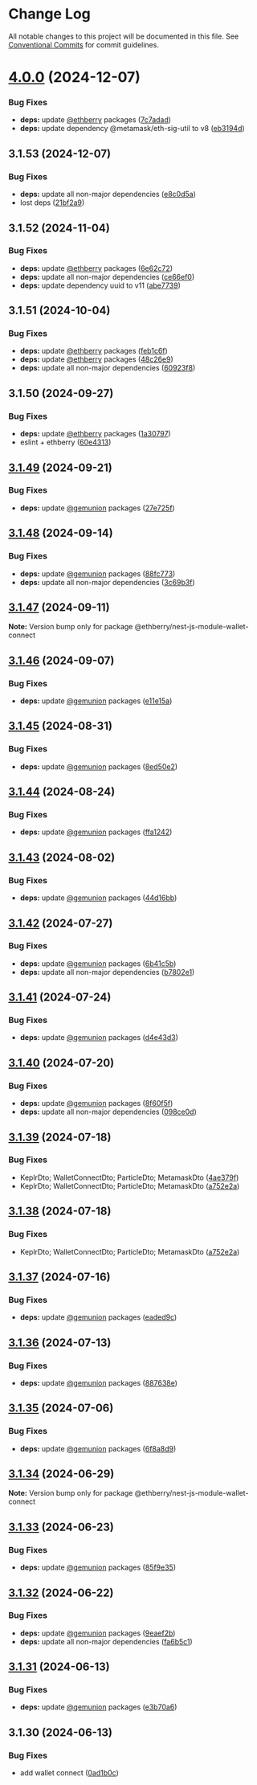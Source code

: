 # Change Log

All notable changes to this project will be documented in this file.
See [Conventional Commits](https://conventionalcommits.org) for commit guidelines.

# [4.0.0](https://github.com/ethberry/nestjs-packages/compare/@ethberry/nest-js-module-wallet-connect@3.1.53...@ethberry/nest-js-module-wallet-connect@4.0.0) (2024-12-07)

### Bug Fixes

- **deps:** update [@ethberry](https://github.com/ethberry) packages ([7c7adad](https://github.com/ethberry/nestjs-packages/commit/7c7adad406c40519829d4fa093f4192bd096bc3f))
- **deps:** update dependency @metamask/eth-sig-util to v8 ([eb3194d](https://github.com/ethberry/nestjs-packages/commit/eb3194dfcb015b28e7c9090a358031754e527a5a))

## 3.1.53 (2024-12-07)

### Bug Fixes

- **deps:** update all non-major dependencies ([e8c0d5a](https://github.com/ethberry/nestjs-packages/commit/e8c0d5aa0db73276fc42ec4d6ea36ac263e2eaa8))
- lost deps ([21bf2a9](https://github.com/ethberry/nestjs-packages/commit/21bf2a955bd31f92a813312d2ec9bed3f634d0a4))

## 3.1.52 (2024-11-04)

### Bug Fixes

- **deps:** update [@ethberry](https://github.com/ethberry) packages ([6e62c72](https://github.com/ethberry/nestjs-packages/commit/6e62c7206fe4efcc2d1434034ef3e5b54dc96e14))
- **deps:** update all non-major dependencies ([ce66ef0](https://github.com/ethberry/nestjs-packages/commit/ce66ef02e21c807e1c36ca0d7f030c40049f3f7f))
- **deps:** update dependency uuid to v11 ([abe7739](https://github.com/ethberry/nestjs-packages/commit/abe773908ad3ee28b43ba138feb7f964a9133d07))

## 3.1.51 (2024-10-04)

### Bug Fixes

- **deps:** update [@ethberry](https://github.com/ethberry) packages ([feb1c6f](https://github.com/ethberry/nestjs-packages/commit/feb1c6f7ff14a2a58c5f4b565c1b20f9194a2cd9))
- **deps:** update [@ethberry](https://github.com/ethberry) packages ([48c26e9](https://github.com/ethberry/nestjs-packages/commit/48c26e91d58e5925c05424513db7c8aece0f68d6))
- **deps:** update all non-major dependencies ([60923f8](https://github.com/ethberry/nestjs-packages/commit/60923f84aa289968333b1b315c4d1868b9322dd3))

## 3.1.50 (2024-09-27)

### Bug Fixes

- **deps:** update [@ethberry](https://github.com/ethberry) packages ([1a30797](https://github.com/ethberry/nestjs-packages/commit/1a30797f16872c797d2d43e532b8315c3c03c5a6))
- eslint + ethberry ([60e4313](https://github.com/ethberry/nestjs-packages/commit/60e4313fa658d7bef80c6dff8b6c0c769777c6f0))

## [3.1.49](https://github.com/ethberry/nestjs-packages/compare/@ethberry/nest-js-module-wallet-connect@3.1.48...@ethberry/nest-js-module-wallet-connect@3.1.49) (2024-09-21)

### Bug Fixes

- **deps:** update [@gemunion](https://github.com/gemunion) packages ([27e725f](https://github.com/ethberry/nestjs-packages/commit/27e725fc50ce894258d5025d651ca75028ec5f79))

## [3.1.48](https://github.com/ethberry/nestjs-packages/compare/@ethberry/nest-js-module-wallet-connect@3.1.47...@ethberry/nest-js-module-wallet-connect@3.1.48) (2024-09-14)

### Bug Fixes

- **deps:** update [@gemunion](https://github.com/gemunion) packages ([88fc773](https://github.com/ethberry/nestjs-packages/commit/88fc77365a2c442bd5278ab728cda9ea086436b5))
- **deps:** update all non-major dependencies ([3c69b3f](https://github.com/ethberry/nestjs-packages/commit/3c69b3f024c5d0394d01f216a1bc6d67a19fed42))

## [3.1.47](https://github.com/ethberry/nestjs-packages/compare/@ethberry/nest-js-module-wallet-connect@3.1.46...@ethberry/nest-js-module-wallet-connect@3.1.47) (2024-09-11)

**Note:** Version bump only for package @ethberry/nest-js-module-wallet-connect

## [3.1.46](https://github.com/ethberry/nestjs-packages/compare/@ethberry/nest-js-module-wallet-connect@3.1.45...@ethberry/nest-js-module-wallet-connect@3.1.46) (2024-09-07)

### Bug Fixes

- **deps:** update [@gemunion](https://github.com/gemunion) packages ([e11e15a](https://github.com/ethberry/nestjs-packages/commit/e11e15a3591b0d5ba5c3ee3f2256c93975965d67))

## [3.1.45](https://github.com/ethberry/nestjs-packages/compare/@ethberry/nest-js-module-wallet-connect@3.1.44...@ethberry/nest-js-module-wallet-connect@3.1.45) (2024-08-31)

### Bug Fixes

- **deps:** update [@gemunion](https://github.com/gemunion) packages ([8ed50e2](https://github.com/ethberry/nestjs-packages/commit/8ed50e2e86e8a70ad272fc22cb403a67a6df4749))

## [3.1.44](https://github.com/ethberry/nestjs-packages/compare/@ethberry/nest-js-module-wallet-connect@3.1.43...@ethberry/nest-js-module-wallet-connect@3.1.44) (2024-08-24)

### Bug Fixes

- **deps:** update [@gemunion](https://github.com/gemunion) packages ([ffa1242](https://github.com/ethberry/nestjs-packages/commit/ffa1242232ef792525c0d23834127498f17567b4))

## [3.1.43](https://github.com/ethberry/nestjs-packages/compare/@ethberry/nest-js-module-wallet-connect@3.1.42...@ethberry/nest-js-module-wallet-connect@3.1.43) (2024-08-02)

### Bug Fixes

- **deps:** update [@gemunion](https://github.com/gemunion) packages ([44d16bb](https://github.com/ethberry/nestjs-packages/commit/44d16bb8ff6f55934baa4897b101895762d21b5c))

## [3.1.42](https://github.com/ethberry/nestjs-packages/compare/@ethberry/nest-js-module-wallet-connect@3.1.41...@ethberry/nest-js-module-wallet-connect@3.1.42) (2024-07-27)

### Bug Fixes

- **deps:** update [@gemunion](https://github.com/gemunion) packages ([6b41c5b](https://github.com/ethberry/nestjs-packages/commit/6b41c5b5f207b6b4f98d47722d45611fe18b48cd))
- **deps:** update all non-major dependencies ([b7802e1](https://github.com/ethberry/nestjs-packages/commit/b7802e1343689558cb7764aa880c720b8ffe5747))

## [3.1.41](https://github.com/ethberry/nestjs-packages/compare/@ethberry/nest-js-module-wallet-connect@3.1.40...@ethberry/nest-js-module-wallet-connect@3.1.41) (2024-07-24)

### Bug Fixes

- **deps:** update [@gemunion](https://github.com/gemunion) packages ([d4e43d3](https://github.com/ethberry/nestjs-packages/commit/d4e43d3479b189faa269db4b5419b83de896e8b6))

## [3.1.40](https://github.com/ethberry/nestjs-packages/compare/@ethberry/nest-js-module-wallet-connect@3.1.39...@ethberry/nest-js-module-wallet-connect@3.1.40) (2024-07-20)

### Bug Fixes

- **deps:** update [@gemunion](https://github.com/gemunion) packages ([8f60f5f](https://github.com/ethberry/nestjs-packages/commit/8f60f5f5453a145c5a384cbb50ef96ec9a56381c))
- **deps:** update all non-major dependencies ([098ce0d](https://github.com/ethberry/nestjs-packages/commit/098ce0dbb5999b8c98747da761f29e00a0edb194))

## [3.1.39](https://github.com/ethberry/nestjs-packages/compare/@ethberry/nest-js-module-wallet-connect@3.1.38...@ethberry/nest-js-module-wallet-connect@3.1.39) (2024-07-18)

### Bug Fixes

- KeplrDto; WalletConnectDto; ParticleDto; MetamaskDto ([4ae379f](https://github.com/ethberry/nestjs-packages/commit/4ae379faa66e27b1aeb20f4c92ab3a4897f31bc5))
- KeplrDto; WalletConnectDto; ParticleDto; MetamaskDto ([a752e2a](https://github.com/ethberry/nestjs-packages/commit/a752e2a64d32f9c0f4c82c7d015811199c76d059))

## [3.1.38](https://github.com/ethberry/nestjs-packages/compare/@ethberry/nest-js-module-wallet-connect@3.1.37...@ethberry/nest-js-module-wallet-connect@3.1.38) (2024-07-18)

### Bug Fixes

- KeplrDto; WalletConnectDto; ParticleDto; MetamaskDto ([a752e2a](https://github.com/ethberry/nestjs-packages/commit/a752e2a64d32f9c0f4c82c7d015811199c76d059))

## [3.1.37](https://github.com/ethberry/nestjs-packages/compare/@ethberry/nest-js-module-wallet-connect@3.1.36...@ethberry/nest-js-module-wallet-connect@3.1.37) (2024-07-16)

### Bug Fixes

- **deps:** update [@gemunion](https://github.com/gemunion) packages ([eaded9c](https://github.com/ethberry/nestjs-packages/commit/eaded9c14ab24046439c14193b46e1795702630c))

## [3.1.36](https://github.com/ethberry/nestjs-packages/compare/@ethberry/nest-js-module-wallet-connect@3.1.35...@ethberry/nest-js-module-wallet-connect@3.1.36) (2024-07-13)

### Bug Fixes

- **deps:** update [@gemunion](https://github.com/gemunion) packages ([887638e](https://github.com/ethberry/nestjs-packages/commit/887638ef2b2fb0edeea483f150486ce7bfb60964))

## [3.1.35](https://github.com/ethberry/nestjs-packages/compare/@ethberry/nest-js-module-wallet-connect@3.1.34...@ethberry/nest-js-module-wallet-connect@3.1.35) (2024-07-06)

### Bug Fixes

- **deps:** update [@gemunion](https://github.com/gemunion) packages ([6f8a8d9](https://github.com/ethberry/nestjs-packages/commit/6f8a8d9c473faae0739a4435a93e4841e10875e0))

## [3.1.34](https://github.com/ethberry/nestjs-packages/compare/@ethberry/nest-js-module-wallet-connect@3.1.33...@ethberry/nest-js-module-wallet-connect@3.1.34) (2024-06-29)

**Note:** Version bump only for package @ethberry/nest-js-module-wallet-connect

## [3.1.33](https://github.com/ethberry/nestjs-packages/compare/@ethberry/nest-js-module-wallet-connect@3.1.32...@ethberry/nest-js-module-wallet-connect@3.1.33) (2024-06-23)

### Bug Fixes

- **deps:** update [@gemunion](https://github.com/gemunion) packages ([85f9e35](https://github.com/ethberry/nestjs-packages/commit/85f9e355225d7b8fc2855c2e966a4e0fb4b5b3a7))

## [3.1.32](https://github.com/ethberry/nestjs-packages/compare/@ethberry/nest-js-module-wallet-connect@3.1.31...@ethberry/nest-js-module-wallet-connect@3.1.32) (2024-06-22)

### Bug Fixes

- **deps:** update [@gemunion](https://github.com/gemunion) packages ([9eaef2b](https://github.com/ethberry/nestjs-packages/commit/9eaef2b99e822cacaa04dab85ca0b7966934a71f))
- **deps:** update all non-major dependencies ([fa6b5c1](https://github.com/ethberry/nestjs-packages/commit/fa6b5c1ad0440c4ea758f9b2b3c81b19a30051df))

## [3.1.31](https://github.com/ethberry/nestjs-packages/compare/@ethberry/nest-js-module-wallet-connect@3.1.30...@ethberry/nest-js-module-wallet-connect@3.1.31) (2024-06-13)

### Bug Fixes

- **deps:** update [@gemunion](https://github.com/gemunion) packages ([e3b70a6](https://github.com/ethberry/nestjs-packages/commit/e3b70a6f2185f6a72ef178d6839354972e7c5fe2))

## 3.1.30 (2024-06-13)

### Bug Fixes

- add wallet connect ([0ad1b0c](https://github.com/ethberry/nestjs-packages/commit/0ad1b0c51fbecfaab3d463e626cba9a5b8ee982d))
